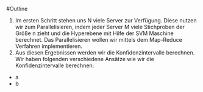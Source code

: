 #Outline

1. Im ersten Schritt stehen uns N viele Server zur Verfügung. Diese nutzen wir zum Parallelisieren, indem jeder Server M viele Stichproben der Größe n zieht und die Hyperebene mit Hilfe der SVM Maschine berechnet. Das Parallelisieren wollen wir mittels dem Map-Reduce Verfahren implementieren.
2. Aus diesen Ergebnissen werden wir die Konfidenzintervalle berechnen. Wir haben folgenden verschiedene Ansätze wie wir die Konfidenzintervalle berechnen:
  * a
  * b
  



